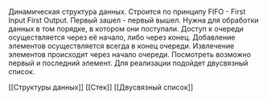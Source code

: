 Динамическая структура данных. Строится по принципу FIFO - First Input First Output.  Первый зашел - первый вышел. Нужна для обработки данных в том порядке, в котором они поступали. Доступ к очереди осуществляется через её начало, либо через конец. Добавление элементов осуществляется всегда в конец очереди. Извлечение элементов происходит через начало очереди. Посмотреть возможно первый и последний элемент. Для реализации подойдет двусвязный список.

[[Структуры данных]] [[Стек]] [[Двусвязный список]]